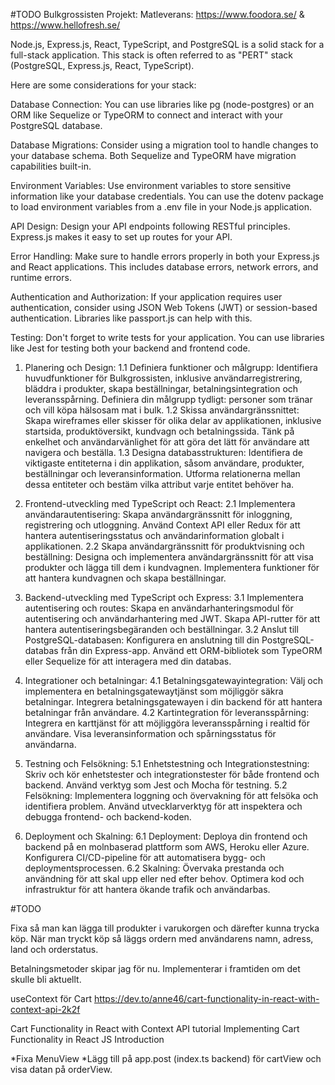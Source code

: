 #TODO
Bulkgrossisten
Projekt: Matleverans: https://www.foodora.se/ & https://www.hellofresh.se/

Node.js, Express.js, React, TypeScript, and PostgreSQL is a solid stack for a full-stack application. This stack is often referred to as "PERT" stack (PostgreSQL, Express.js, React, TypeScript).

Here are some considerations for your stack:

Database Connection: You can use libraries like pg (node-postgres) or an ORM like Sequelize or TypeORM to connect and interact with your PostgreSQL database.

Database Migrations: Consider using a migration tool to handle changes to your database schema. Both Sequelize and TypeORM have migration capabilities built-in.

Environment Variables: Use environment variables to store sensitive information like your database credentials. You can use the dotenv package to load environment variables from a .env file in your Node.js application.

API Design: Design your API endpoints following RESTful principles. Express.js makes it easy to set up routes for your API.

Error Handling: Make sure to handle errors properly in both your Express.js and React applications. This includes database errors, network errors, and runtime errors.

Authentication and Authorization: If your application requires user authentication, consider using JSON Web Tokens (JWT) or session-based authentication. Libraries like passport.js can help with this.

Testing: Don't forget to write tests for your application. You can use libraries like Jest for testing both your backend and frontend code.

1. Planering och Design:
   1.1 Definiera funktioner och målgrupp:
   Identifiera huvudfunktioner för Bulkgrossisten, inklusive användarregistrering, bläddra i produkter, skapa beställningar, betalningsintegration och leveransspårning.
   Definiera din målgrupp tydligt: personer som tränar och vill köpa hälsosam mat i bulk.
   1.2 Skissa användargränssnittet:
   Skapa wireframes eller skisser för olika delar av applikationen, inklusive startsida, produktöversikt, kundvagn och betalningssida.
   Tänk på enkelhet och användarvänlighet för att göra det lätt för användare att navigera och beställa.
   1.3 Designa databasstrukturen:
   Identifiera de viktigaste entiteterna i din applikation, såsom användare, produkter, beställningar och leveransinformation.
   Utforma relationerna mellan dessa entiteter och bestäm vilka attribut varje entitet behöver ha.

2. Frontend-utveckling med TypeScript och React:
   2.1 Implementera användarautentisering:
   Skapa användargränssnitt för inloggning, registrering och utloggning.
   Använd Context API eller Redux för att hantera autentiseringsstatus och användarinformation globalt i applikationen.
   2.2 Skapa användargränssnitt för produktvisning och beställning:
   Designa och implementera användargränssnitt för att visa produkter och lägga till dem i kundvagnen.
   Implementera funktioner för att hantera kundvagnen och skapa beställningar.

3. Backend-utveckling med TypeScript och Express:
   3.1 Implementera autentisering och routes:
   Skapa en användarhanteringsmodul för autentisering och användarhantering med JWT.
   Skapa API-rutter för att hantera autentiseringsbegäranden och beställningar.
   3.2 Anslut till PostgreSQL-databasen:
   Konfigurera en anslutning till din PostgreSQL-databas från din Express-app.
   Använd ett ORM-bibliotek som TypeORM eller Sequelize för att interagera med din databas.

4. Integrationer och betalningar:
   4.1 Betalningsgatewayintegration:
   Välj och implementera en betalningsgatewaytjänst som möjliggör säkra betalningar.
   Integrera betalningsgatewayen i din backend för att hantera betalningar från användare.
   4.2 Kartintegration för leveransspårning:
   Integrera en karttjänst för att möjliggöra leveransspårning i realtid för användare.
   Visa leveransinformation och spårningsstatus för användarna.

5. Testning och Felsökning:
   5.1 Enhetstestning och Integrationstestning:
   Skriv och kör enhetstester och integrationstester för både frontend och backend.
   Använd verktyg som Jest och Mocha för testning.
   5.2 Felsökning:
   Implementera loggning och övervakning för att felsöka och identifiera problem.
   Använd utvecklarverktyg för att inspektera och debugga frontend- och backend-koden.

6. Deployment och Skalning:
   6.1 Deployment:
   Deploya din frontend och backend på en molnbaserad plattform som AWS, Heroku eller Azure.
   Konfigurera CI/CD-pipeline för att automatisera bygg- och deploymentsprocessen.
   6.2 Skalning:
   Övervaka prestanda och användning för att skal upp eller ned efter behov.
   Optimera kod och infrastruktur för att hantera ökande trafik och användarbas.

#TODO

Fixa så man kan lägga till produkter i varukorgen och därefter kunna trycka köp.
När man tryckt köp så läggs ordern med användarens namn, adress, land och orderstatus.

Betalningsmetoder skipar jag för nu. Implementerar i framtiden om det skulle bli aktuellt.

useContext för Cart
https://dev.to/anne46/cart-functionality-in-react-with-context-api-2k2f

Cart Functionality in React with Context API
tutorial
Implementing Cart Functionality in React JS
Introduction

*Fixa MenuView
*Lägg till på app.post (index.ts backend) för cartView och visa datan på orderView.
